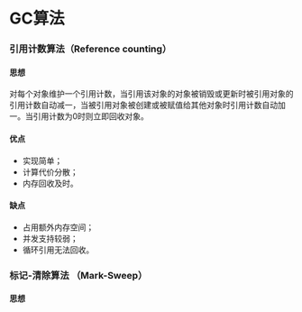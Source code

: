 # GC算法

### 引用计数算法（Reference counting）

#### 思想

对每个对象维护一个引用计数，当引用该对象的对象被销毁或更新时被引用对象的引用计数自动减一，当被引用对象被创建或被赋值给其他对象时引用计数自动加一。当引用计数为0时则立即回收对象。

#### 优点

* 实现简单；
* 计算代价分散；
* 内存回收及时。

#### 缺点

* 占用额外内存空间；
* 并发支持较弱；
* 循环引用无法回收。

### 标记-清除算法 （Mark-Sweep）

#### 思想





